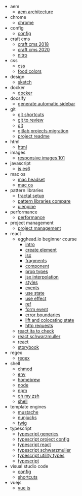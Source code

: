 - aem
  - [aem architecture](/src/docs/aem/aem-architecture.md)
- chrome
  - [chrome](/src/docs/chrome/chrome.md)
- config
  - [config](/src/docs/config/config.md)
- craft cms
  - [craft cms 2018](/src/docs/craft-cms/craft-cms-2018.md)
  - [craft cms 2020](/src/docs/craft-cms/craft-cms-2020.md)
  - [nitro](/src/docs/craft-cms/nitro.md)
- css
  - [css](/src/docs/css/css.md)
  - [food colors](/src/docs/css/food-colors.md)
- design
  - [sketch](/src/docs/design/sketch.md)
- docker
  - [docker](/src/docs/docker/docker.md)
- docsify
  - [generate automatic sidebar](/src/docs/docsify/generate-automatic-sidebar.md)
- git
  - [git shortcuts](/src/docs/git/git-shortcuts.md)
  - [git to review](/src/docs/git/git-to-review.md)
  - [git](/src/docs/git/git.md)
  - [gitlab projects migration](/src/docs/git/gitlab-projects-migration.md)
  - [project readme](/src/docs/git/project-readme.md)
- html
  - [html](/src/docs/html/html.md)
- images
  - [responsive images 101](/src/docs/images/responsive-images-101.md)
- javascript
  - [js es6](/src/docs/javascript/js-es6.md)
- mac os
  - [mac headset](/src/docs/mac-os/mac-headset.md)
  - [mac os](/src/docs/mac-os/mac-os.md)
- pattern libraries
  - [fractal setup](/src/docs/pattern-libraries/fractal-setup.md)
  - [pattern libraries compare](/src/docs/pattern-libraries/pattern-libraries-compare.md)
  - [uiengine](/src/docs/pattern-libraries/uiengine.md)
- performance
  - [performance](/src/docs/performance/performance.md)
- project management
  - [project management](/src/docs/project-management/project-management.md)
- react
  - egghead.io beginner course
    - [intro](/src/docs/react/egghead.io-beginner-course/01-intro.md)
    - [create element](/src/docs/react/egghead.io-beginner-course/02-create-element.md)
    - [jsx](/src/docs/react/egghead.io-beginner-course/03-jsx.md)
    - [fragments](/src/docs/react/egghead.io-beginner-course/04-fragments.md)
    - [component](/src/docs/react/egghead.io-beginner-course/05-component.md)
    - [prop types](/src/docs/react/egghead.io-beginner-course/06-prop-types.md)
    - [jsx interpolation](/src/docs/react/egghead.io-beginner-course/07-jsx-interpolation.md)
    - [styles](/src/docs/react/egghead.io-beginner-course/08-styles.md)
    - [events](/src/docs/react/egghead.io-beginner-course/09-events.md)
    - [use state](/src/docs/react/egghead.io-beginner-course/10-use-state.md)
    - [use effect](/src/docs/react/egghead.io-beginner-course/11-use-effect.md)
    - [ref](/src/docs/react/egghead.io-beginner-course/12-ref.md)
    - [form event](/src/docs/react/egghead.io-beginner-course/13-form-event.md)
    - [error boundaries](/src/docs/react/egghead.io-beginner-course/14-error-boundaries.md)
    - [lift and colocating state](/src/docs/react/egghead.io-beginner-course/15-lift-and-colocating-state.md)
    - [http requests](/src/docs/react/egghead.io-beginner-course/16-http-requests.md)
  - [react ita to check](/src/docs/react/react-ita-to-check.md)
  - [react schwarzmuller](/src/docs/react/react-schwarzmuller.md)
  - [react](/src/docs/react/react.md)
  - [storybook](/src/docs/react/storybook.md)
- regex
  - [regex](/src/docs/regex/regex.md)
- shell
  - [chmod](/src/docs/shell/chmod.md)
  - [env](/src/docs/shell/env.md)
  - [homebrew](/src/docs/shell/homebrew.md)
  - [node](/src/docs/shell/node.md)
  - [npm](/src/docs/shell/npm.md)
  - [oh my zsh](/src/docs/shell/oh-my-zsh.md)
  - [shell](/src/docs/shell/shell.md)
- template engines
  - [mustache](/src/docs/template-engines/mustache.md)
  - [nunjucks](/src/docs/template-engines/nunjucks.md)
  - [twig](/src/docs/template-engines/twig.md)
- typescript
  - [typescript generics](/src/docs/typescript/typescript-generics.md)
  - [typescript project config](/src/docs/typescript/typescript-project-config.md)
  - [typescript react](/src/docs/typescript/typescript-react.md)
  - [typescript schwarzmuller](/src/docs/typescript/typescript-schwarzmuller.md)
  - [typescript utility types](/src/docs/typescript/typescript-utility-types.md)
  - [typescript](/src/docs/typescript/typescript.md)
- visual studio code
  - [config](/src/docs/visual-studio-code/config.md)
  - [shortcuts](/src/docs/visual-studio-code/shortcuts.md)
- vuejs
  - [vue js](/src/docs/vuejs/vue-js.md)
